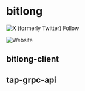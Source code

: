# bitlong

![X (formerly Twitter) Follow](https://img.shields.io/twitter/follow/:bitlongwallet)

![Website](https://img.shields.io/website?url=http%3A//bitlong.io)

## bitlong-client

## tap-grpc-api